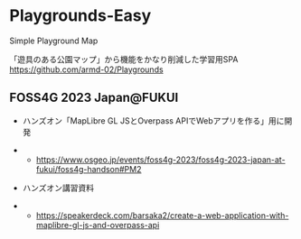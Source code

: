 # Playgrounds-Easy
Simple Playground Map

「遊具のある公園マップ」から機能をかなり削減した学習用SPA
https://github.com/armd-02/Playgrounds

## FOSS4G 2023 Japan@FUKUI
* ハンズオン「MapLibre GL JSとOverpass APIでWebアプリを作る」用に開発
* * https://www.osgeo.jp/events/foss4g-2023/foss4g-2023-japan-at-fukui/foss4g-handson#PM2

* ハンズオン講習資料
* * https://speakerdeck.com/barsaka2/create-a-web-application-with-maplibre-gl-js-and-overpass-api

